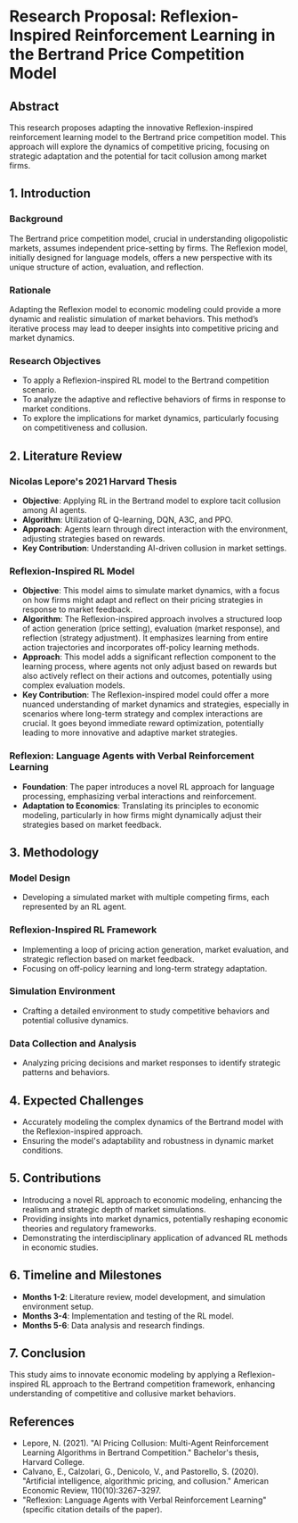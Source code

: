 # Research Proposal: Reflexion-Inspired Reinforcement Learning in the Bertrand Price Competition Model

## Abstract
This research proposes adapting the innovative Reflexion-inspired reinforcement learning model to the Bertrand price competition model. This approach will explore the dynamics of competitive pricing, focusing on strategic adaptation and the potential for tacit collusion among market firms.

## 1. Introduction
### Background
The Bertrand price competition model, crucial in understanding oligopolistic markets, assumes independent price-setting by firms. The Reflexion model, initially designed for language models, offers a new perspective with its unique structure of action, evaluation, and reflection.

### Rationale
Adapting the Reflexion model to economic modeling could provide a more dynamic and realistic simulation of market behaviors. This method’s iterative process may lead to deeper insights into competitive pricing and market dynamics.

### Research Objectives
- To apply a Reflexion-inspired RL model to the Bertrand competition scenario.
- To analyze the adaptive and reflective behaviors of firms in response to market conditions.
- To explore the implications for market dynamics, particularly focusing on competitiveness and collusion.

## 2. Literature Review
### Nicolas Lepore's 2021 Harvard Thesis
- **Objective**: Applying RL in the Bertrand model to explore tacit collusion among AI agents.
- **Algorithm**: Utilization of Q-learning, DQN, A3C, and PPO.
- **Approach**: Agents learn through direct interaction with the environment, adjusting strategies based on rewards.
- **Key Contribution**: Understanding AI-driven collusion in market settings.

### Reflexion-Inspired RL Model
- **Objective**:  This model aims to simulate market dynamics, with a focus on how firms might adapt and reflect on their pricing strategies in response to market feedback.
- **Algorithm**: The Reflexion-inspired approach involves a structured loop of action generation (price setting), evaluation (market response), and reflection (strategy adjustment). It emphasizes learning from entire action trajectories and incorporates off-policy learning methods.
- **Approach**: This model adds a significant reflection component to the learning process, where agents not only adjust based on rewards but also actively reflect on their actions and outcomes, potentially using complex evaluation models.
- **Key Contribution**: The Reflexion-inspired model could offer a more nuanced understanding of market dynamics and strategies, especially in scenarios where long-term strategy and complex interactions are crucial. It goes beyond immediate reward optimization, potentially leading to more innovative and adaptive market strategies.

### Reflexion: Language Agents with Verbal Reinforcement Learning
- **Foundation**: The paper introduces a novel RL approach for language processing, emphasizing verbal interactions and reinforcement.
- **Adaptation to Economics**: Translating its principles to economic modeling, particularly in how firms might dynamically adjust their strategies based on market feedback.

## 3. Methodology
### Model Design
- Developing a simulated market with multiple competing firms, each represented by an RL agent.

### Reflexion-Inspired RL Framework
- Implementing a loop of pricing action generation, market evaluation, and strategic reflection based on market feedback.
- Focusing on off-policy learning and long-term strategy adaptation.

### Simulation Environment
- Crafting a detailed environment to study competitive behaviors and potential collusive dynamics.

### Data Collection and Analysis
- Analyzing pricing decisions and market responses to identify strategic patterns and behaviors.

## 4. Expected Challenges
- Accurately modeling the complex dynamics of the Bertrand model with the Reflexion-inspired approach.
- Ensuring the model's adaptability and robustness in dynamic market conditions.

## 5. Contributions
- Introducing a novel RL approach to economic modeling, enhancing the realism and strategic depth of market simulations.
- Providing insights into market dynamics, potentially reshaping economic theories and regulatory frameworks.
- Demonstrating the interdisciplinary application of advanced RL methods in economic studies.

## 6. Timeline and Milestones
- **Months 1-2**: Literature review, model development, and simulation environment setup.
- **Months 3-4**: Implementation and testing of the RL model.
- **Months 5-6**: Data analysis and research findings.

## 7. Conclusion
This study aims to innovate economic modeling by applying a Reflexion-inspired RL approach to the Bertrand competition framework, enhancing understanding of competitive and collusive market behaviors.

## References
- Lepore, N. (2021). "AI Pricing Collusion: Multi-Agent Reinforcement Learning Algorithms in Bertrand Competition." Bachelor's thesis, Harvard College.
- Calvano, E., Calzolari, G., Denicolo, V., and Pastorello, S. (2020). "Artificial intelligence, algorithmic pricing, and collusion." American Economic Review, 110(10):3267–3297.
- "Reflexion: Language Agents with Verbal Reinforcement Learning" (specific citation details of the paper).
